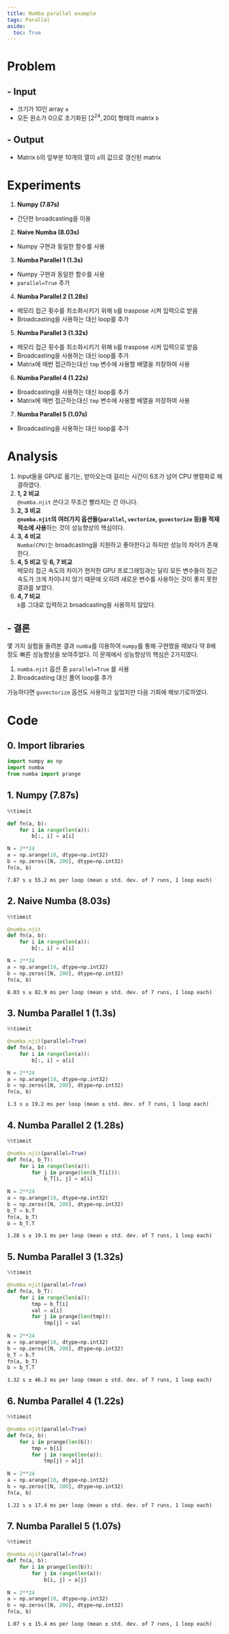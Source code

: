 ```yaml
---
title: Numba parallel example
tags: Parallel
aside:
  toc: True
---
```


<!--more-->

# Problem
## - Input
- 크기가 10인 array `a`
- 모든 원소가 0으로 초기화된 $[2^{24}, 200]$ 형태의 matrix `b`

## - Output
- Matrix `b`의 앞부분 10개의 열이 `a`의 값으로 갱신된 matrix


# Experiments
1. **Numpy (7.87s)**  
- 간단한 broadcasting을 이용

2. **Naive Numba (8.03s)**  
- Numpy 구현과 동일한 함수를 사용

3. **Numba Parallel 1 (1.3s)**  
- Numpy 구현과 동일한 함수를 사용
- `parallel=True` 추가

4. **Numba Parallel 2 (1.28s)**
- 메모리 접근 횟수를 최소화시키기 위해 `b`를 traspose 시켜 입력으로 받음
- Broadcasting을 사용하는 대신 loop를 추가

5. **Numba Parallel 3 (1.32s)**  
- 메모리 접근 횟수를 최소화시키기 위해 `b`를 traspose 시켜 입력으로 받음
- Broadcasting을 사용하는 대신 loop를 추가
- Matrix에 매번 접근하는대신 `tmp` 변수에 사용할 배열을 저장하여 사용

6. **Numba Parallel 4 (1.22s)**
- Broadcasting을 사용하는 대신 loop를 추가
- Matrix에 매번 접근하는대신 `tmp` 변수에 사용할 배열을 저장하여 사용

7. **Numba Parallel 5 (1.07s)**
- Broadcasting을 사용하는 대신 loop를 추가


# Analysis
1. Input들을 GPU로 옮기는, 받아오는데 걸리는 시간이 6초가 넘어 CPU 병렬화로 해결하였다.
2. **1, 2 비교**  
`@numba.njit` 쓴다고 무조건 빨라지는 건 아니다.
3. **2, 3 비교**  
**`@numba.njit`의 여러가지 옵션들(`parallel`, `vectorize`, `guvectorize` 등)을 적재적소에 사용**하는 것이 성능향상의 핵심이다.
4. **3, 4 비교**  
`Numba(CPU)`는 broadcasting을 지원하고 좋아한다고 하지만 성능의 차이가 존재한다.
5. **4, 5 비교** 및 **6, 7 비교**  
메모리 접근 속도의 차이가 현저한 GPU 프로그래밍과는 달리 모든 변수들이 접근속도가 크게 차이나지 않기 때문에 오히려 새로운 변수를 사용하는 것이 좋지 못한 결과를 보였다.
6. **4, 7 비교**  
`b`를 그대로 입력하고 broadcasting을 사용하지 않았다.

## - 결론
몇 가지 실험을 돌려본 결과 `numba`를 이용하여 `numpy`를 통해 구현했을 때보다 약 8배 정도 빠른 성능향상을 보여주었다. 이 문제에서 성능향상의 핵심은 2가지였다.  

1. `numba.njit` 옵션 중 `parallel=True` 를 사용
2. Broadcasting 대신 풀어 loop를 추가

가능하다면 `guvectorize` 옵션도 사용하고 싶었지만 다음 기회에 해보기로하였다.


# Code
## 0. Import libraries

```python
import numpy as np
import numba
from numba import prange
```

## 1. Numpy (7.87s)


```python
%%timeit

def fn(a, b):
    for i in range(len(a)):
        b[:, i] = a[i]

N = 2**24
a = np.arange(10, dtype=np.int32)
b = np.zeros([N, 200], dtype=np.int32)
fn(a, b)
```

    7.87 s ± 55.2 ms per loop (mean ± std. dev. of 7 runs, 1 loop each)


## 2. Naive Numba (8.03s)


```python
%%timeit

@numba.njit
def fn(a, b):
    for i in range(len(a)):
        b[:, i] = a[i]

N = 2**24
a = np.arange(10, dtype=np.int32)
b = np.zeros([N, 200], dtype=np.int32)
fn(a, b)
```

    8.03 s ± 82.9 ms per loop (mean ± std. dev. of 7 runs, 1 loop each)


## 3. Numba Parallel 1 (1.3s)


```python
%%timeit

@numba.njit(parallel=True)
def fn(a, b):
    for i in range(len(a)):
        b[:, i] = a[i]

N = 2**24
a = np.arange(10, dtype=np.int32)
b = np.zeros([N, 200], dtype=np.int32)
fn(a, b)
```

    1.3 s ± 19.2 ms per loop (mean ± std. dev. of 7 runs, 1 loop each)



## 4. Numba Parallel 2 (1.28s)


```python
%%timeit

@numba.njit(parallel=True)
def fn(a, b_T):
    for i in range(len(a)):
        for j in prange(len(b_T[i])):
            b_T[i, j] = a[i]
            
N = 2**24
a = np.arange(10, dtype=np.int32)
b = np.zeros([N, 200], dtype=np.int32)
b_T = b.T
fn(a, b_T)
b = b_T.T
```

    1.28 s ± 19.1 ms per loop (mean ± std. dev. of 7 runs, 1 loop each)


## 5. Numba Parallel 3 (1.32s)


```python
%%timeit

@numba.njit(parallel=True)
def fn(a, b_T):
    for i in range(len(a)):
        tmp = b_T[i]
        val = a[i]
        for j in prange(len(tmp)):
            tmp[j] = val
            
N = 2**24
a = np.arange(10, dtype=np.int32)
b = np.zeros([N, 200], dtype=np.int32)
b_T = b.T
fn(a, b_T)
b = b_T.T
```

    1.32 s ± 46.2 ms per loop (mean ± std. dev. of 7 runs, 1 loop each)



## 6. Numba Parallel 4 (1.22s)


```python
%%timeit

@numba.njit(parallel=True)
def fn(a, b):
    for i in prange(len(b)):
        tmp = b[i]
        for j in range(len(a)):
            tmp[j] = a[j]
            
N = 2**24
a = np.arange(10, dtype=np.int32)
b = np.zeros([N, 200], dtype=np.int32)
fn(a, b)
```

    1.22 s ± 17.4 ms per loop (mean ± std. dev. of 7 runs, 1 loop each)


## 7. Numba Parallel 5 (1.07s)


```python
%%timeit

@numba.njit(parallel=True)
def fn(a, b):
    for i in prange(len(b)):
        for j in range(len(a)):
            b[i, j] = a[j]
            
N = 2**24
a = np.arange(10, dtype=np.int32)
b = np.zeros([N, 200], dtype=np.int32)
fn(a, b)
```

    1.07 s ± 15.4 ms per loop (mean ± std. dev. of 7 runs, 1 loop each)
